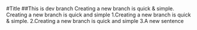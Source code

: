 #Title
##This is dev branch
Creating a new branch is quick & simple.
Creating a new branch is quick and simple
        1.Creating a new branch is quick & simple.
        2.Creating a new branch is quick and simple
        3.A new sentence

